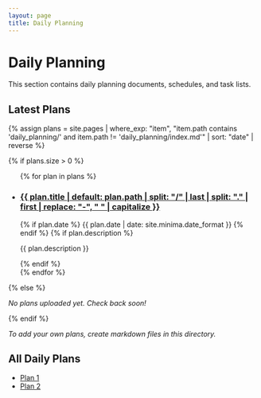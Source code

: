 ```yaml
---
layout: page
title: Daily Planning
---
```


# Daily Planning

This section contains daily planning documents, schedules, and task lists.

## Latest Plans

{% assign plans = site.pages | where_exp: "item", "item.path contains 'daily_planning/' and item.path != 'daily_planning/index.md'" | sort: "date" | reverse %}

{% if plans.size > 0 %}
<ul class="post-list">
  {% for plan in plans %}
    <li>
      <h3>
        <a class="post-link" href="{{ plan.url | relative_url }}">
          {{ plan.title | default: plan.path | split: "/" | last | split: "." | first | replace: "-", " " | capitalize }}
        </a>
      </h3>
      {% if plan.date %}
        <span class="post-meta">{{ plan.date | date: site.minima.date_format }}</span>
      {% endif %}
      {% if plan.description %}
        <p>{{ plan.description }}</p>
      {% endif %}
    </li>
  {% endfor %}
</ul>
{% else %}
<p><em>No plans uploaded yet. Check back soon!</em></p>
{% endif %}

<p><em>To add your own plans, create markdown files in this directory.</em></p>

## All Daily Plans

- [Plan 1](plan_1.md)
- [Plan 2](plan_2.md) 